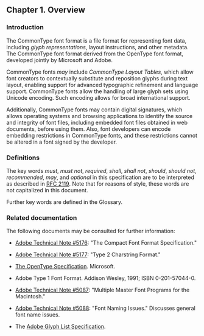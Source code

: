 <div xmlns="http://www.w3.org/1999/xhtml" class="chapter"><div class="titlepage"><div><div><h2 class="title"><a name="chapter.overview"></a>Chapter 1. Overview</h2></div></div></div><div role="fragment" class="section"><div class="titlepage"><div><div><h3 class="title"><a name="idm272799525200"></a>Introduction</h3></div></div></div><div role="specification" class="section"><div class="titlepage"/><p>The CommonType font format is a file format for representing
        font data, including <em class="glossterm">glyph representations</em>,
        layout instructions, and other metadata. The CommonType font format
        derived from the OpenType font format, developed jointly by Microsoft
        and Adobe.</p><p>CommonType fonts <em class="glossterm">may</em> include
        <em class="glossterm">CommonType Layout Tables</em>, which allow font
        creators to contextually substitute and reposition glyphs during
        text layout, enabling support for advanced typographic refinement
        and language support.
        CommonType fonts allow the handling of large glyph sets using Unicode
        encoding. Such encoding allows for broad international support.
      </p><p>
        Additionally, CommonType fonts may contain digital signatures, which
        allows operating systems and browsing applications to identify the
        source and integrity of font files, including embedded font files
        obtained in web documents, before using them. Also, font developers
        can encode embedding restrictions in CommonType fonts, and these
        restrictions cannot be altered in a font signed by the developer.
       </p></div></div><div role="fragment" class="section"><div class="titlepage"><div><div><h3 class="title"><a name="idm272799520016"></a>Definitions</h3></div></div></div><div role="specification" class="section"><div class="titlepage"/><p>
        The key words <em class="glossterm">must</em>,
        <em class="glossterm">must not</em>, <em class="glossterm">required</em>,
        <em class="glossterm">shall</em>, <em class="glossterm">shall not</em>,
        <em class="glossterm">should</em>, <em class="glossterm">should not</em>,
        <em class="glossterm">recommended</em>, <em class="glossterm">may</em>,
        and <em class="glossterm">optional</em> in this specification are to
        be interpreted as described in
        <a class="link" href="https://www.ietf.org/rfc/rfc2119.txt" target="_top">RFC 2119</a>.
        Note that for reasons of style, these words are not capitalized in this document.
      </p><p>
        Further key words are defined in the Glossary.
      </p></div></div><div role="fragment" class="section"><div class="titlepage"><div><div><h3 class="title"><a name="idm272799512720"></a>Related documentation</h3></div></div></div><div role="specification" class="section"><div class="titlepage"/><p>The following documents may be consulted for further
  information:</p><div class="itemizedlist"><ul class="itemizedlist" style="list-style-type: disc; "><li class="listitem"><p>
            <a class="link" href="https://www.adobe.com/content/dam/acom/en/devnet/font/pdfs/5176.CFF.pdf" target="_top">Adobe Technical Note #5176</a>: "The Compact Font Format
        Specification."</p></li><li class="listitem"><p>
            <a class="link" href="https://www.adobe.com/content/dam/acom/en/devnet/font/pdfs/5177.Type2.pdf" target="_top">Adobe Technical Note #5177</a>: "Type 2 Charstring Format."</p></li><li class="listitem"><p>
            <a class="link" href="https://docs.microsoft.com/en-us/typography/opentype/spec/" target="_top">The OpenType Specification</a>. Microsoft.</p></li><li class="listitem"><p>Adobe Type 1 Font Format. Addison Wesley, 1991; ISBN
        0-201-57044-0.</p></li><li class="listitem"><p>
            <a class="link" href="https://www.adobe.com/content/dam/acom/en/devnet/postscript/pdfs/5087.MM_Fond.pdf" target="_top">Adobe Technical Note #5087</a>: "Multiple Master Font
        Programs for the Macintosh."</p></li><li class="listitem"><p>
            <a class="link" href="https://www.adobe.com/content/dam/acom/en/devnet/font/pdfs/5088.FontNames.pdf" target="_top">Adobe Technical Note #5088</a>: "Font Naming Issues."
        Discusses general font name issues. </p></li><li class="listitem"><p>The <a class="link" href="https://github.com/adobe-type-tools/agl-specification" target="_top">Adobe Glyph List Specification</a>.</p></li></ul></div></div></div></div>